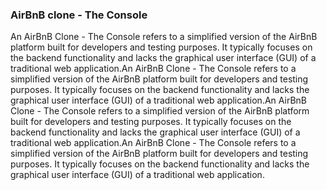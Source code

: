 ### AirBnB clone - The Console
An AirBnB Clone - The Console refers to a simplified version of the AirBnB platform built for developers and testing purposes. It typically focuses on the backend functionality and lacks the graphical user interface (GUI) of a traditional web application.An AirBnB Clone - The Console refers to a simplified version of the AirBnB platform built for developers and testing purposes. It typically focuses on the backend functionality and lacks the graphical user interface (GUI) of a traditional web application.An AirBnB Clone - The Console refers to a simplified version of the AirBnB platform built for developers and testing purposes. It typically focuses on the backend functionality and lacks the graphical user interface (GUI) of a traditional web application.An AirBnB Clone - The Console refers to a simplified version of the AirBnB platform built for developers and testing purposes. It typically focuses on the backend functionality and lacks the graphical user interface (GUI) of a traditional web application.
